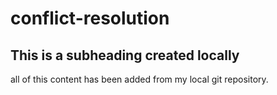# conflict-resolution

## This is a subheading created locally
all of this content has been added from my local git repository.